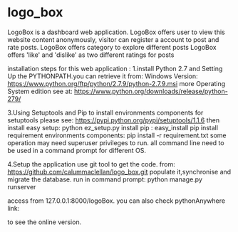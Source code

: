 # logo_box
LogoBox is a dashboard web application.
LogoBox offers user to view this website content anonymously, visitor can register
 a account to post and rate posts.
LogoBox offers category to explore different posts
LogoBox offers 'like' and 'dislike' as two different ratings for posts

installation steps for this web application :
1.install Python 2.7 and Setting Up the PYTHONPATH.you can retrieve it from:
  Windows Version:
  https://www.python.org/ftp/python/2.7.9/python-2.7.9.msi
  more Operating System edition see at:
  https://www.python.org/downloads/release/python-279/



3.Using Setuptools and Pip to install environments components
  for setuptools please see:
  https://pypi.python.org/pypi/setuptools/1.1.6
  then install easy setup:
  python ez_setup.py
  install pip :
  easy_install pip
  install requirement environments components:
  pip install -r requirement.txt
  some operation may need superuser privileges to run.
  all command line need to be used in a command prompt for different OS.

4.Setup the application
  use git tool to get the code. from:
  https://github.com/calummaclellan/logo_box.git
  populate it,synchronise and migrate the database.
  run in command prompt:
  python manage.py runserver

access from 127.0.0.1:8000/logoBox. you can also check pythonAnywhere link:

to see the online version.